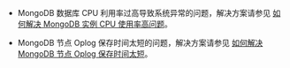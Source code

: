 - MongoDB 数据库 CPU 利用率过高导致系统异常的问题，解决方案请参见 [如何解决 MongoDB 实例 CPU 使用率高问题](https://cloud.tencent.com/document/product/1130/65844)。

- MongoDB 节点 Oplog 保存时间太短的问题，解决方案请参见 [如何解决 MongoDB 节点 Oplog 保存时间太短](https://cloud.tencent.com/document/product/1130/65845)。
